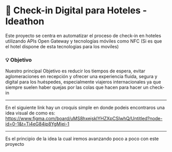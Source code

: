 # 🏨 Check-in Digital para Hoteles - Ideathon

Este proyecto se centra en automatizar el proceso de check-in en hoteles utilizando APIs Open Gateway  y tecnologías móviles como NFC (Si es que el hotel dispone de esta tecnologias para los moviles)

### 💡 Objetivo
Nuestro principal Objetivo es reducir los tiempos de espera, evitar aglomeraciones en recepción y ofrecer una experiencia fluida, segura y digital para los huéspedes, especialmente viajeros internacionales ya que siempre suelen haber quejas por las colas que hacen para hacer un check-in

---
En el siguiente link hay un croquis simple en donde podeis encontraros una idea visual de como es: https://www.figma.com/board/uMS8hxejsklYHZXpCSIwhQ/Untitled?node-id=0-1&t=Ti4eG84ip8YgMiei-1

---
Es el principio de la idea la cual iremos avanzando poco a poco con este proyecto 
